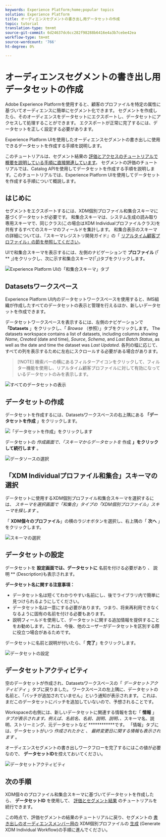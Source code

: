 ```yaml
---
keywords: Experience Platform;home;popular topics
solution: Experience Platform
title: オーディエンスセグメントの書き出し用データセットの作成
topic: tutorial
translation-type: tm+mt
source-git-commit: 6d24637dc6cc282f98288b6416e4a3b7cebe42ea
workflow-type: tm+mt
source-wordcount: '766'
ht-degree: 0%

---
```



# オーディエンスセグメントの書き出し用データセットの作成

Adobe Experience Platformを使用すると、顧客のプロファイルを特定の属性に基づいてオーディエンスに簡単にセグメント化できます。 セグメントを作成したら、そのオーディエンスをデータセットにエクスポートし、データセットにアクセスして処理することができます。 エクスポートが正常に完了するには、データセットを正しく設定する必要があります。

Experience Platform UIを使用したオーディエンスセグメントの書き出しに使用できるデータセットを作成する手順を説明します。

このチュートリアルは、セグメント結果の [評価とアクセスのチュートリアルで概要を説明している手順に直接関連しています](./evaluate-a-segment.md)。 セグメントの評価のチュートリアルでは、Catalog APIを使用してデータセットを作成する手順を説明します。このチュートリアルでは、Experience Platform UIを使用してデータセットを作成する手順について概説します。

## はじめに

セグメントをエクスポートするには、XDM個別プロファイル和集合スキーマに基づくデータセットが必要です。 和集合スキーマは、システム生成の読み取り専用スキーマで、同じクラス(この場合はXDM Individualプロファイルクラス)を共有するすべてのスキーマのフィールドを集計します。 和集合表示のスキーマの詳細については、『スキーマレジストリ開発ガイド』の「 [リアルタイム顧客プロファイル」の節を参照してください](../../xdm/schema/composition.md#union)。

UIで和集合スキーマを表示するには、左側のナビゲーションで **プロファイル** (「 ** 」)をクリックし、次に示す和集合スキーマ(「」)タブをクリックします。

![Experience Platform UIの「和集合スキーマ」タブ](../images/tutorials/segment-export-dataset/union-schema-ui.png)


## Datasetsワークスペース

Experience Platform UI内のデータセットワークスペースを使用すると、IMS組織が作成したすべてのデータセットの表示と管理を行えるほか、新しいデータセットを作成できます。

データセットワークスペースを表示するには、左側のナビゲーションで **「Datasets** 」をクリックし、「 *Browse* （参照）」タブをクリックします。 The datasets workspace contains a list of datasets, including columns showing *Name*, *Created* (date and time), *Source*, *Schema*, and *Last Batch Status*, as well as the date and time the dataset was *Last Updated*. 各列の幅に応じて、すべての列を表示するために左右にスクロールする必要がある場合があります。

>[!NOTE] 検索バーの横にあるフィルターアイコンをクリックして、フィルター機能を使用し、リアルタイム顧客プロファイルに対して有効になっているデータセットのみを表示します。

![すべてのデータセットの表示](../images/tutorials/segment-export-dataset/datasets-workspace.png)

## データセットの作成

データセットを作成するには、Datasetsワークスペースの右上隅にある **「データセットを作成** 」をクリックします。

![「データセットを作成」をクリックします](../images/tutorials/segment-export-dataset/dataset-click-create.png)

データセットの *作成画面で、「スキーマからデータセットを* 作成 **」をクリックして続行します** 。

![データソースの選択](../images/tutorials/segment-export-dataset/create-dataset.png)

## 「XDM Individualプロファイル和集合」スキーマの選択

データセットに使用するXDM個別プロファイル和集合スキーマを選択するには、 *スキーマを選択画面で「和集合」タイプの「XDM個別プロファイル」スキーマを探します* 。

「 **XDM個々のプロファイル**」の横のラジオボタンを選択し、右上隅の「 **次へ** 」をクリックします。

![スキーマの選択](../images/tutorials/segment-export-dataset/select-schema.png)

## データセットの設定

データセットを **設定画面では、データセットに** 名前を付ける必要があり *、* 説明 ** (Description)も表示されます。

**データセット名に関する注意事項：**
- データセット名は短くてわかりやすい名前にし、後でライブラリ内で簡単に見つけられるようにしてください。
- データセット名は一意にする必要があります。つまり、将来再利用できなくなるように固有の名前を付ける必要もあります。
- 説明フィールドを使用して、データセットに関する追加情報を提供することをお勧めします。これは、今後、他のユーザーがデータセットを区別する際に役立つ場合があるためです。

データセットに名前と説明が付いたら、「 **完了**」をクリックします。

![データセットの設定](../images/tutorials/segment-export-dataset/configure-dataset.png)

## データセットアクティビティ

空のデータセットが作成され、Datasetsワークスペースの「 *データセットアクティビティ* 」タブに戻りました。 ワークスペースの左上隅に、データセットの名前と、「バッチが追加されていません」という通知が表示されます。 これは、まだこのデータセットにバッチを追加していないので、予想されることです。

Workspaceの右側には、新しいデータセットに関連する情報を含む「 **情報** 」 *タブが表示されます。例えば、名前名、名前、説明、説明、、*&#x200B;スキーマ名、説明、ストリーミング、元データセットなど ************&#x200B;です。 「情報」タブには、データセットがいつ *作成されたかと* 、 *最終変更日に関する情報も表示されます* 。

オーディエンスセグメントの書き出しワークフローを完了するにはこの値が必要なので、 **データセットID**&#x200B;を控えておいてください。

![データセットアクティビティ](../images/tutorials/segment-export-dataset/dataset-activity.png)

## 次の手順

XDM個々のプロファイル和集合スキーマに基づいてデータセットを作成したら、 **データセットID** を使用して、 [評価とセグメント結果](./evaluate-a-segment.md) のチュートリアルを続行できます。

この時点で、評価セグメントの結果のチュートリアルに戻り、セグメントの [書き出しのオーディエンスメンバー用の](./evaluate-a-segment.md#generate-profiles-for-audience-members) XDM個別プロファイルの [生成](./evaluate-a-segment.md#export-a-segment) (Generate XDM Individual Workflow)の手順に進んでください。
